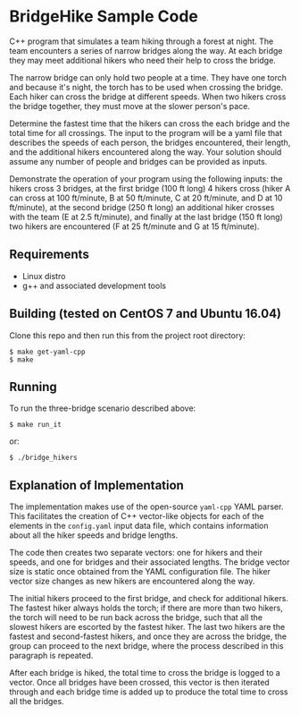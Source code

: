 # BridgeHike Sample Code

C++ program that simulates a team hiking through a forest at night. 
The team encounters a series of narrow bridges along the way. 
At each bridge they may meet additional hikers who need their help to cross the bridge.

The narrow bridge can only hold two people at a time. They have one torch and because
it's night, the torch has to be used when crossing the bridge. Each hiker can cross the
bridge at different speeds. When two hikers cross the bridge together, they must move at
the slower person's pace.

Determine the fastest time that the hikers can cross the each bridge and the total time for all
crossings. The input to the program will be a yaml file that describes the speeds of each
person, the bridges encountered, their length, and the additional hikers encountered along
the way. Your solution should assume any number of people and bridges can be provided
as inputs.

Demonstrate the operation of your program using the following inputs: the hikers cross 3
bridges, at the first bridge (100 ft long) 4 hikers cross (hiker A can cross at 100 ft/minute, B
at 50 ft/minute, C at 20 ft/minute, and D at 10 ft/minute), at the second bridge (250 ft long)
an additional hiker crosses with the team (E at 2.5 ft/minute), and finally at the last bridge
(150 ft long) two hikers are encountered (F at 25 ft/minute and G at 15 ft/minute).

## Requirements
- Linux distro
- g++ and associated development tools

## Building (tested on CentOS 7 and Ubuntu 16.04)
Clone this repo and then run this from the project root directory:

```
$ make get-yaml-cpp
$ make
```

## Running
To run the three-bridge scenario described above:
```
$ make run_it
```
or:
```
$ ./bridge_hikers
```

## Explanation of Implementation
The implementation makes use of the open-source `yaml-cpp` YAML parser. This facilitates
the creation of C++ vector-like objects for each of the elements in the `config.yaml`
input data file, which contains information about all the hiker speeds and bridge lengths.

The code then creates two separate vectors: one for hikers and their speeds, and one
for bridges and their associated lengths. The bridge vector size is static once obtained
from the YAML configuration file. The hiker vector size changes as new hikers are 
encountered along the way. 

The initial hikers proceed to the first bridge, and check for additional hikers. The fastest
hiker always holds the torch; if there are more than two hikers, the torch will need to be
run back across the bridge, such that all the slowest hikers are escorted by the fastest hiker.
The last two hikers are the fastest and second-fastest hikers, and once they are across the
bridge, the group can proceed to the next bridge, where the process described in this
paragraph is repeated.

After each bridge is hiked, the total time to cross the bridge is logged to a vector. Once
all bridges have been crossed, this vector is then iterated through and each bridge time
is added up to produce the total time to cross all the bridges.
